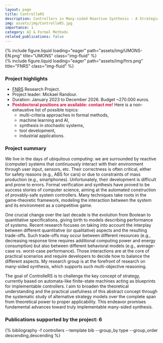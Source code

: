 ```yaml
---
layout: page
title: ControlleRS
description: Controllers in Many-sided Reactive Synthesis - A Strategic Perspective
img: assets/img/ControlleRS.jpg
importance: 1
category: AI & Formal Methods
related_publications: false
---
```


<div class="row justify-content-center">
    <div class="col-sm-3 mt-4 mt-md-0">
        {% include figure.liquid loading="eager" path="assets/img/UMONS-EN.png" title="UMONS" class="img-fluid" %}
    </div>
    <div class="col-sm-2 mt-4 mt-md-0">
        {% include figure.liquid loading="eager" path="assets/img/fnrs.png" title="FNRS" class="img-fluid" %}
    </div>
</div>
<h3>Project highlights</h3>
<ul>
  <li><a href="http://www.frs-fnrs.be/">FNRS</a> Research Project. </li>
  <li>Project leader: Mickael Randour.</li>
  <li>Duration: January 2023 to December 2026. Budget ~270.000 euros.</li>
  <li><strong style="color:Crimson;">Postdoctoral positions are available: contact me!</strong> Here is a non-exhaustive list of possible topics:
	<ul>
		<li>multi-criteria approaches in formal methods,</li>
		<li>machine learning and AI,</li>
		<li>synthesis in stochastic systems,</li>
		<li>tool development,</li>
		<li>industrial applications.</li>
	</ul></li>
  </ul>


<h3>Project summary</h3>
<p>We live in the days of ubiquitous computing: we are surrounded by reactive (computer) systems that continuously interact with their environment through user input, sensors, etc. Their correctness is often critical, either for safety reasons (e.g., ABS for cars) or due to constraints of mass production (e.g., smartphones). Unfortunately, their development is difficult and prone to errors. Formal verification and synthesis have proved to be success stories of computer science, aiming at the automated construction of provably-safe system controllers. Many techniques take roots in the game-theoretic framework, modeling the interaction between the system and its environment as a competitive game.</p>

<p>One crucial change over the last decade is the evolution from Boolean to quantitative specifications, giving birth to models describing performance of systems. Recent research focuses on taking into account the interplay between different quantitative (or qualitative) aspects and the resulting trade-offs. Such trade-offs may occur between different resources (e.g., decreasing response time requires additional computing power and energy consumption) but also between different behavioral models (e.g., average-case vs. worst-case performance). Those interactions are at the core of practical scenarios and require developers to decide how to balance the different aspects. My research group is at the forefront of research on many-sided synthesis, which supports such multi-objective reasoning.</p>
<p>The goal of ControlleRS is to challenge the key concept of strategy, currently based on automata-like finite-state machines acting as blueprints for implementable controllers. I aim to broaden the theoretical understanding and the practical usefulness of this abstract concept through the systematic study of alternative strategy models over the complete span from theoretical power to proper applicability. This endeavor promises fundamental advances toward truly implementable many-sided synthesis.</p>


<h3>Publications supported by the project: 6</h3>

<div class="publications">
 {% bibliography -f controllers --template bib --group_by type --group_order descending,descending %}
</div>


